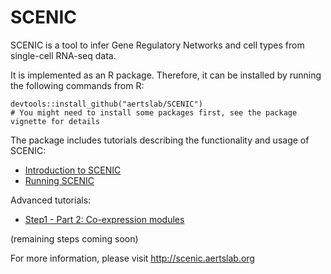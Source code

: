 # SCENIC

SCENIC is a tool to infer Gene Regulatory Networks and cell types from single-cell RNA-seq data. 

It is implemented as an R package. Therefore, it can be installed by running the following commands from R:
```
devtools::install_github("aertslab/SCENIC")
# You might need to install some packages first, see the package vignette for details
```

The package includes tutorials describing the functionality and usage of SCENIC:
- [Introduction to SCENIC](https://htmlpreview.github.io/?https://github.com/aertslab/SCENIC/blob/master/inst/doc/SCENIC_Intro.html)
- [Running SCENIC](https://htmlpreview.github.io/?https://github.com/aertslab/SCENIC/blob/master/inst/doc/SCENIC_runningStep1nWrapper.html)

Advanced tutorials:
- [Step1 - Part 2: Co-expression modules](https://htmlpreview.github.io/?https://github.com/aertslab/SCENIC/blob/master/inst/doc/Step1.2_CoexpressionModules.html)

(remaining steps coming soon)



For more information, please visit http://scenic.aertslab.org
